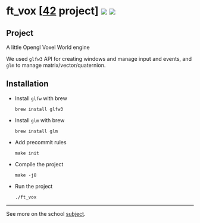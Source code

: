 # ft_vox [[42](https://www.42.fr/) project] ![](https://github.com/zer0nim/ft_vox/workflows/make/badge.svg) ![](https://github.com/zer0nim/ft_vox/workflows/ft_vox/badge.svg)

## Project
A little Opengl Voxel World engine

We used `glfw3` API for creating windows and manage input and events,
and `glm` to manage matrix/vector/quaternion.

## Installation

- Install `glfw` with brew

	```brew install glfw3```

- Install `glm` with brew

	```brew install glm```

- Add precommit rules

	```make init```

- Compile the project

	```make -j8```
- Run the project

	```./ft_vox```


---

See more on the school [subject](ft_vox.fr.pdf).
